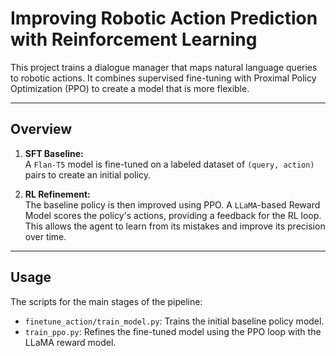 # Improving Robotic Action Prediction with Reinforcement Learning

This project trains a dialogue manager that maps natural language queries to robotic actions. It combines supervised fine-tuning with Proximal Policy Optimization (PPO) to create a model that is more flexible.

---

## Overview

1. **SFT Baseline:**  
   A `Flan-T5` model is fine-tuned on a labeled dataset of `(query, action)` pairs to create an initial policy.

2. **RL Refinement:**  
   The baseline policy is then improved using PPO. A `LLaMA`-based Reward Model scores the policy's actions, providing a feedback for the RL loop. This allows the agent to learn from its mistakes and improve its precision over time.

---

## Usage

The scripts for the main stages of the pipeline:

- `finetune_action/train_model.py`: Trains the initial baseline policy model.  
- `train_ppo.py`: Refines the fine-tuned model using the PPO loop with the LLaMA reward model.
